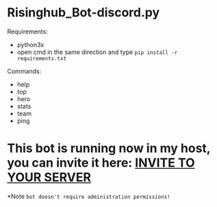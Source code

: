 # Risinghub_Bot-discord.py
Requirements:
- python3x
- open cmd in the same direction and type
``pip install -r requirements.txt``

Commands:
- help
- top
- hero
- stats
- team
- ping

# This bot is running now in my host, you can invite it here: [INVITE TO YOUR SERVER](https://discord.com/api/oauth2/authorize?client_id=821129463462625300&permissions=318528&scope=bot)
*Note `bot doesn't require administration permissions!`
